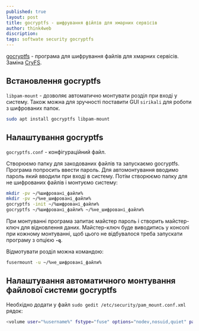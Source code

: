```yaml
---
published: true
layout: post
title: gocryptfs - шифрування фійлів для хмарних сервісів 
author: think4web
discription:
tags: softwate security gocryptfs
---
```


[gocryptfs](https://github.com/rfjakob/gocryptfs) - програма для шифрування файлів для хмарних сервісів. Заміна [CryFS](/CryFS/).

## Встановлення gocryptfs

```libpam-mount``` - дозволяє автоматично монтувати розділ при вході у систему. Також можна для зручності поставити GUI ```sirikali``` для роботи з шифрованих папок.

```bash
sudo apt install gocryptfs libpam-mount
``` 

## Налаштування gocryptfs

```gocryptfs.conf``` - конфігураційний файл.

Створюємо папку для закодованих файлів та запускаємо gocryptfs. Програма попросить ввести пароль. Для автомонтування вводимо пароль який вводили при вході в систему. Потім створюємо папку для не шифрованих файлів і монтуємо систему:

```bash
mkdir -pv ~/%шифровані_файли%
mkdir -pv ~/%не_шифровані_файли%
gocryptfs -init ~/%шифровані_файли%
gocryptfs ~/%шифровані_файли% ~/%не_шифровані_файли%
```

При монтуванні програма запитає майстер пароль і створить майстер-ключ для відновлення даних. Майстер-ключ буде виводитись у консолі при кожному монтуванні, щоб цього не відбувалося треба запускати програму з опцією **```-q```**. 

Відмотувати розділ можна командою:

```bash
fusermount -u ~/%не_шифровані_файли%
```

## Налаштування автоматичного монтування файлової системи gocryptfs

Необхідно додати у файл ```sudo gedit /etc/security/pam_mount.conf.xml``` рядок:

```bash
<volume user="%username%" fstype="fuse" options="nodev,nosuid,quiet" path="gocryptfs#/home/%(USER)/Dropbox/Encrypted" mountpoint="/home/%(USER)/Unencrypted" /&rt;
```

